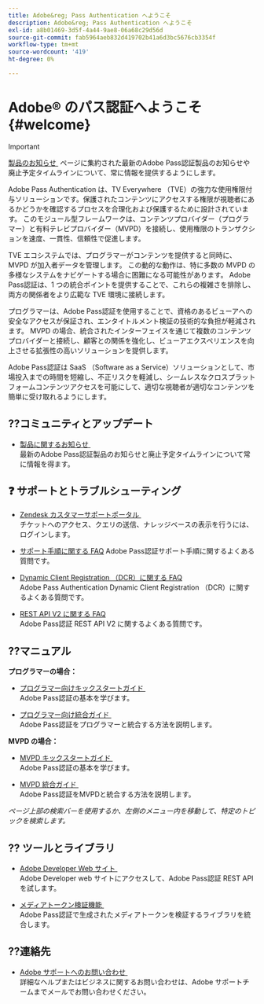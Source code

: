 ```yaml
---
title: Adobe&reg; Pass Authentication へようこそ
description: Adobe&reg; Pass Authentication へようこそ
exl-id: a8b01469-3d5f-4a44-9ae8-06a68c29d56d
source-git-commit: fab5964aeb832d419702b41a6d3bc5676cb3354f
workflow-type: tm+mt
source-wordcount: '419'
ht-degree: 0%

---
```


# Adobe® のパス認証へようこそ {#welcome}

>[!IMPORTANT]
>
> [&#x200B; 製品のお知らせ &#x200B;](/help/authentication/product-announcements.md) ページに集約された最新のAdobe Pass認証製品のお知らせや廃止予定タイムラインについて、常に情報を提供するようにします。

Adobe Pass Authentication は、TV Everywhere （TVE）の強力な使用権限付与ソリューションです。保護されたコンテンツにアクセスする権限が視聴者にあるかどうかを確認するプロセスを合理化および保護するために設計されています。 このモジュール型フレームワークは、コンテンツプロバイダー（プログラマー）と有料テレビプロバイダー（MVPD）を接続し、使用権限のトランザクションを速度、一貫性、信頼性で促進します。

TVE エコシステムでは、プログラマーがコンテンツを提供すると同時に、MVPD が加入者データを管理します。 この動的な動作は、特に多数の MVPD の多様なシステムをナビゲートする場合に困難になる可能性があります。 Adobe Pass認証は、1 つの統合ポイントを提供することで、これらの複雑さを排除し、両方の関係者をより広範な TVE 環境に接続します。

プログラマーは、Adobe Pass認証を使用することで、資格のあるビューアへの安全なアクセスが保証され、エンタイトルメント検証の技術的な負担が軽減されます。 MVPD の場合、統合されたインターフェイスを通じて複数のコンテンツプロバイダーと接続し、顧客との関係を強化し、ビューアエクスペリエンスを向上させる拡張性の高いソリューションを提供します。

Adobe Pass認証は SaaS （Software as a Service）ソリューションとして、市場投入までの時間を短縮し、不正リスクを軽減し、シームレスなクロスプラットフォームコンテンツアクセスを可能にして、適切な視聴者が適切なコンテンツを簡単に受け取れるようにします。

## ??コミュニティとアップデート

* [&#x200B; 製品に関するお知らせ &#x200B;](/help/authentication/product-announcements.md)\
  最新のAdobe Pass認証製品のお知らせと廃止予定タイムラインについて常に情報を得ます。

## ❓ サポートとトラブルシューティング

* [Zendesk カスタマーサポートポータル &#x200B;](https://tve.zendesk.com/home)\
  チケットへのアクセス、クエリの送信、ナレッジベースの表示を行うには、ログインします。

* [&#x200B; サポート手順に関する FAQ](/help/authentication/kickstart/support-procedures-faqs.md)
Adobe Pass認証サポート手順に関するよくある質問です。

* [Dynamic Client Registration （DCR）に関する FAQ](/help/authentication/integration-guide-programmers/rest-apis/rest-api-dcr/dynamic-client-registration-faqs.md)\
  Adobe Pass Authentication Dynamic Client Registration （DCR）に関するよくある質問です。

* [REST API V2 に関する FAQ](/help/authentication/integration-guide-programmers/rest-apis/rest-api-v2/rest-api-v2-faqs.md)\
  Adobe Pass認証 REST API V2 に関するよくある質問です。

## ??マニュアル

**プログラマーの場合：**

* [&#x200B; プログラマー向けキックスタートガイド &#x200B;](/help/authentication/kickstart/programmer-kickstart-guide.md)\
  Adobe Pass認証の基本を学びます。

* [&#x200B; プログラマー向け統合ガイド &#x200B;](/help/authentication/integration-guide-programmers/programmer-integration-guide-overview.md)\
  Adobe Pass認証をプログラマーと統合する方法を説明します。

**MVPD の場合：**

* [MVPD キックスタートガイド &#x200B;](/help/authentication/kickstart/mvpd-kickstart-guide.md)\
  Adobe Pass認証の基本を学びます。

* [MVPD 統合ガイド &#x200B;](/help/authentication/integration-guide-mvpds/mvpd-integration-guide-overview.md)\
  Adobe Pass認証をMVPDと統合する方法を説明します。

*ページ上部の検索バーを使用するか、左側のメニュー内を移動して、特定のトピックを検索します。*

## ??️ ツールとライブラリ

* [Adobe Developer Web サイト &#x200B;](https://developer.adobe.com/adobe-pass/)\
  Adobe Developer web サイトにアクセスして、Adobe Pass認証 REST API を試します。

* [&#x200B; メディアトークン検証機能 &#x200B;](https://tve.zendesk.com/hc/en-us/articles/204963159-Media-Token-Verifier-library)\
  Adobe Pass認証で生成されたメディアトークンを検証するライブラリを統合します。

## ??連絡先

* [Adobe サポートへのお問い合わせ &#x200B;](mailto:tve-support@adobe.com)\
  詳細なヘルプまたはビジネスに関するお問い合わせは、Adobe サポートチームまでメールでお問い合わせください。
